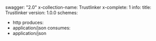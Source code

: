 swagger: "2.0"
x-collection-name: Trustlinker
x-complete: 1
info:
  title: Trustlinker
  version: 1.0.0
schemes:
- http
produces:
- application/json
consumes:
- application/json